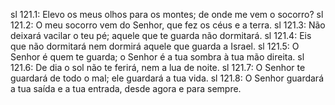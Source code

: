 sl 121.1: Elevo os meus olhos para os montes; de onde me vem o socorro?
sl 121.2: O meu socorro vem do Senhor, que fez os céus e a terra.
sl 121.3: Não deixará vacilar o teu pé; aquele que te guarda não dormitará.
sl 121.4: Eis que não dormitará nem dormirá aquele que guarda a Israel.
sl 121.5: O Senhor é quem te guarda; o Senhor é a tua sombra à tua mão direita.
sl 121.6: De dia o sol não te ferirá, nem a lua de noite.
sl 121.7: O Senhor te guardará de todo o mal; ele guardará a tua vida.
sl 121.8: O Senhor guardará a tua saída e a tua entrada, desde agora e para sempre.
